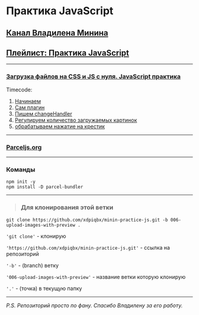 # Практика JavaScript

## [Канал Владилена Минина](https://www.youtube.com/c/VladilenMinin)

## [Плейлист: Практика JavaScript](https://www.youtube.com/playlist?list=PLqKQF2ojwm3n-ufn3E-l6Y0VxDrj3hM5M)

---

### [Загрузка файлов на CSS и JS с нуля. JavaScript практика](https://www.youtube.com/watch?v=5vx2PVClSVU&list=PLqKQF2ojwm3n-ufn3E-l6Y0VxDrj3hM5M&index=6)

Timecode:

1. [Начинаем](https://www.youtube.com/watch?v=35va4OY7Y1c&list=PLqKQF2ojwm3n-ufn3E-l6Y0VxDrj3hM5M&index=5)
2. [Сам плагин](https://youtu.be/5vx2PVClSVU?list=PLqKQF2ojwm3n-ufn3E-l6Y0VxDrj3hM5M&t=819)
3. [Пишем changeHandler](https://youtu.be/5vx2PVClSVU?list=PLqKQF2ojwm3n-ufn3E-l6Y0VxDrj3hM5M&t=1592)
4. [Регулируем количество загружаемых картинок](https://youtu.be/5vx2PVClSVU?list=PLqKQF2ojwm3n-ufn3E-l6Y0VxDrj3hM5M&t=2402)
5. [обрабатываем нажатие на крестик](https://youtu.be/5vx2PVClSVU?list=PLqKQF2ojwm3n-ufn3E-l6Y0VxDrj3hM5M&t=3126)

---

### [Parceljs.org](https://parceljs.org/getting_started.html)

---

### Команды

```code
npm init -y
npm install -D parcel-bundler
```

---

> ### Для клонирования этой ветки

```code
git clone https://github.com/xdpiqbx/minin-practice-js.git -b 006-upload-images-with-preview .
```

`'git clone'` - клонирую

`'https://github.com/xdpiqbx/minin-practice-js.git'` - ссылка на репозиторий

`'-b'` - (branch) ветку

`'006-upload-images-with-preview'` - название ветки которую клонирую

`'.'` - (точка) в текущую папку

---

_P.S. Репозиторий просто по фану. Спасибо Владилену за его работу._
